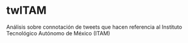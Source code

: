 # twITAM
Análisis sobre connotación de tweets que hacen referencia al Instituto Tecnológico Autónomo de México (ITAM)
